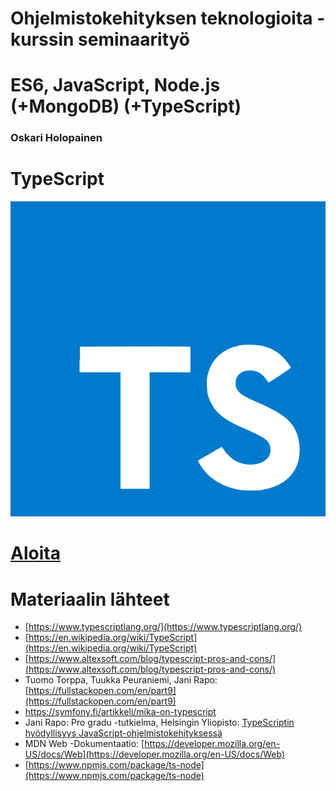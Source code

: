 # Ohjelmistokehityksen teknologioita -kurssin seminaarityö
# ES6, JavaScript, Node.js (+MongoDB) (+TypeScript)
### Oskari Holopainen
# TypeScript
![typescript-logo](./src/images/typescript.png)


# [Aloita](./src/content/0/README.md)

# Materiaalin lähteet
- [https://www.typescriptlang.org/](https://www.typescriptlang.org/)
- [https://en.wikipedia.org/wiki/TypeScript](https://en.wikipedia.org/wiki/TypeScript)
- [https://www.altexsoft.com/blog/typescript-pros-and-cons/](https://www.altexsoft.com/blog/typescript-pros-and-cons/)
- Tuomo Torppa, Tuukka Peuraniemi, Jani Rapo: [https://fullstackopen.com/en/part9](https://fullstackopen.com/en/part9)
- https://symfony.fi/artikkeli/mika-on-typescript
- Jani Rapo: Pro gradu -tutkielma, Helsingin Yliopisto: [TypeScriptin hyödyllisyys JavaScript-ohjelmistokehityksessä](https://core.ac.uk/download/pdf/288487376.pdf)
- MDN Web -Dokumentaatio: [https://developer.mozilla.org/en-US/docs/Web](https://developer.mozilla.org/en-US/docs/Web)
- [https://www.npmjs.com/package/ts-node](https://www.npmjs.com/package/ts-node)